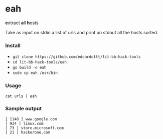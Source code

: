 # eah

**e**xtract **a**ll **h**osts

Take as input on stdin a list of urls and print on stdout all the hosts sorted. 

### Install

- `git clone https://github.com/edoardottt/lit-bb-hack-tools`
- `cd lit-bb-hack-tools/eah`
- `go build -o eah`
- `sudo cp eah /usr/bin`

### Usage

`cat urls | eah`

### Sample output

```
[ 1148 ] www.google.com
[ 934 ] linux.com
[ 73 ] store.microsoft.com
[ 21 ] hackerone.com
```
